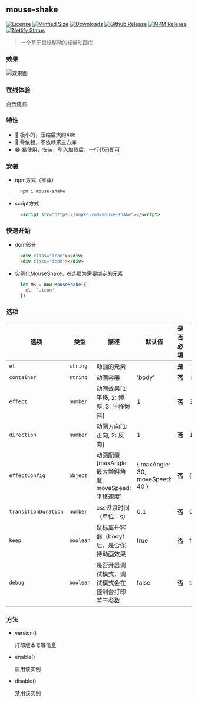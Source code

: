 ## mouse-shake

<a href="https://github.com/shinn-lancelot/mouse-shake/blob/master/LICENSE"><img src="https://img.shields.io/github/license/shinn-lancelot/mouse-shake.svg" alt="License"></a>
<a href="https://github.com/shinn-lancelot/mouse-shake/blob/master/dist/mouse-shake.min.js"><img src="https://img.shields.io/bundlephobia/min/mouse-shake.svg" alt="Minfied Size"></a>
<a href="https://www.npmjs.com/package/mouse-shake"><img src="https://img.shields.io/npm/dt/mouse-shake.svg" alt="Downloads"></a>
<a href="https://github.com/shinn-lancelot/mouse-shake/releases"><img src="https://img.shields.io/github/release/shinn-lancelot/mouse-shake.svg" alt="Github Release"></a>
<a href="https://www.npmjs.com/package/mouse-shake"><img src="https://img.shields.io/npm/v/mouse-shake.svg" alt="NPM Release"></a>
[![Netlify Status](https://api.netlify.com/api/v1/badges/c4e70470-10d6-4322-9413-71ed45d1a10c/deploy-status)](https://app.netlify.com/sites/mouse-shake/deploys)

> 一个基于鼠标移动的轻量动画库

### 效果

![效果图](https://github.com/shinn-lancelot/mouse-shake/blob/master/example/effect.gif?raw=true)

### 在线体验

[点击体验](https://mouse-shake.netlify.app)

### 特性

* 🚀 极小的，压缩后大约4kb
* 🚤 零依赖，不依赖第三方库
* 😁 易使用，安装、引入加载后，一行代码即可

### 安装

* npm方式（推荐）

  ```bash
    npm i mouse-shake
  ```

* script方式

  ```html
    <script src="https://unpkg.com/mouse-shake"></script>
  ```

### 快速开始

* dom部分

  ```html
    <div class="icon"></div>
    <div class="icon"></div>
  ```

* 实例化MouseShake，el选项为需要绑定的元素

  ```js
    let MS = new MouseShake({
      el: '.icon'
    })
  ```

### 选项

| 选项 | 类型 | 描述 | 默认值 | 是否必填 | 例子 |
| --- | --- | -- | --- | --- | --- |
| `el` | `string` | 动画的元素 |  | **是** | '.tag'、'#icon' |
| `container` | `string` | 动画容器 | 'body' | **否** | 'body'、'#container'、'.container' |
| `effect` | `number` | 动画效果[1: 平移, 2: 倾斜, 3: 平移倾斜] | 1 | **否** | 3 |
| `direction` | `number` | 动画方向[1: 正向, 2: 反向] | 1 | **否** | 1 |
| `effectConfig` | `object` | 动画配置[maxAngle: 最大倾斜角度, moveSpeed: 平移速度] | { maxAngle: 30, moveSpeed: 40 } | **否** | { maxAngle: 40, moveSpeed: 50 } |
| `transitionDuration` | `number` | css过渡时间（单位：s） | 0.1 | **否** | 0.2 |
| `keep` | `boolean` | 鼠标离开容器（body）后，是否保持动画效果 | true | **否** | false |
| `debug` | `boolean` | 是否开启调试模式，调试模式会在控制台打印若干参数 | false | **否** | true |

### 方法

- version()

  打印版本号等信息

- enable()

  启用该实例

- disable()

  禁用该实例
